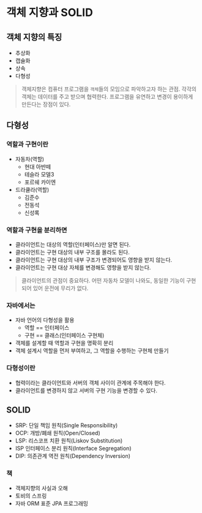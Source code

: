 # 객체 지향과 SOLID


## 객체 지향의 특징

- 추상화
- 캡슐화
- 상속
- 다형성

> 객체지향은 컴퓨터 프로그램을 `객체`들의 모임으로 파악하고자 하는 관점. 각각의 객체는 데이터를 주고 받으며 협력한다. 프로그램을 유연하고 변경이 용이하게 만든다는 장점이 있다.

## 다형성

### 역할과 구현이란

- 자동차(역할)
    - 현대 아반떼
    - 테슬라 모델3
    - 포르쉐 카이엔
- 드라큘라(역할)
    - 김준수
    - 전동석
    - 신성록

### 역할과 구현을 분리하면

- 클라이언트는 대상의 역할(인터페이스)만 알면 된다.
- 클라이언트는 구현 대상의 내부 구조를 몰라도 된다.
- 클라이언트는 구현 대상의 내부 구조가 변경되어도 영향을 받지 않는다.
- 클라이언트는 구현 대상 자체를 변경해도 영향을 받지 않는다.

> 클라이언트의 관점이 중요하다. 어떤 자동차 모델이 나와도, 동일한 기능이 구현되어 있어 운전에 무리가 없다.

### 자바에서는

- 자바 언어의 다형성을 활용
    - 역할 == 인터페이스
    - 구현 == 클래스(인터페이스 구현체)
- 객체를 설계할 때 역할과 구현을 명확히 분리
- 객체 설계시 역할을 먼저 부여하고, 그 역할을 수행하는 구현체 만들기


### 다형성이란

- 협력이라는 클라이언트와 서버의 객체 사이이 관계에 주목해야 한다.
- 클라이언트를 변경하지 않고 서버의 구현 기능을 변경할 수 있다.


## SOLID

- SRP: 단일 책임 원칙(Single Responsibility)
- OCP: 개방/폐쇄 원칙(Open/Closed)
- LSP: 리스코프 치환 원칙(Liskov Substitution)
- ISP 인터페이스 분리 원칙(Interface Segregation)
- DIP: 의존관계 역전 원칙(Dependency Inversion)



### 책
- 객체지향의 사실과 오해
- 토비의 스프링
- 자바 ORM 표준 JPA 프로그래밍
